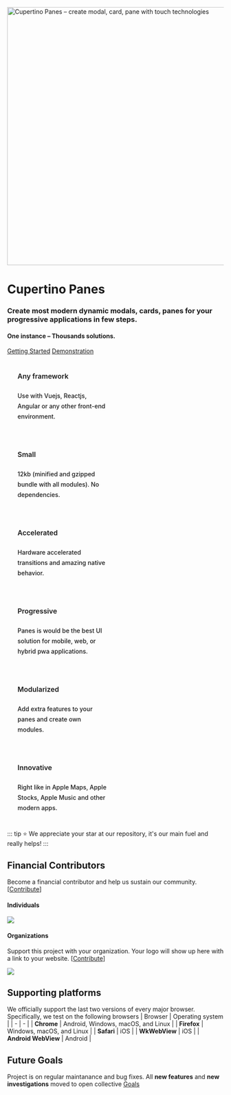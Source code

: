 <style lang="css">
    .index-logo {
        display: flex;
        justify-content: center;
    }

    html:not(.dark) .index-logo img.dark {
        display: none;  
    }

    html.dark .index-logo img.light {
        display: none;
    }

    .VPFeatures.VPHomeFeatures .title {
        border-top: 0;
        padding-top: 0;
        margin-top: 0;
    }

    .VPFeatures.VPHomeFeatures .details {
        margin-bottom: 0;
    }
</style>

<div class="index-logo">
     <img class="light" alt="Cupertino Panes – create modal, card, pane with touch technologies" 
        src="/logo.jpg" width="600" />
     <img class="dark" alt="Cupertino Panes – create modal, card, pane with touch technologies" 
        src="/logo-dark.png" width="600" />
</div>

# Cupertino Panes


### Create most modern dynamic modals, cards, panes for your progressive applications in few steps. 
#### One instance – Thousands solutions.

<a class="VPButton medium brand" href="/getting-started" >Getting Started</a>
<a class="VPButton medium brand" href="/demonstration" >Demonstration</a>

<style lang="css">
    .VPFeatures.VPHomeFeatures .container {
        margin: 0 auto;
        max-width: 1152px;
    }

    .VPFeatures.VPHomeFeatures .container .items {
        display: flex;
        flex-wrap: wrap;
        margin: -8px;
    }

    .VPFeatures.VPHomeFeatures .container .items .item.grid-2 {
        padding: 8px;
        width: 100%;
    }

    @media (min-width: 768px) {
        .VPFeatures.VPHomeFeatures .container .items .item.grid-2 {
            width: calc(100% / 2);
        }
    }

    @media (min-width: 640px) {
        .VPFeatures.VPHomeFeatures .container .items .item.grid-2 {
            width: calc(100% / 2);
        }
    }

    .VPFeatures.VPHomeFeatures .container .items .item article {
        border: 1px solid var(--vp-c-bg-soft);
        border-radius: 12px;
        padding: 24px;
        height: 100%;
        background-color: var(--vp-c-bg-soft);
    }
    
    .VPFeatures.VPHomeFeatures .container .items .item article .title {
        line-height: 24px;
        font-size: 16px;
        font-weight: 600;
    }

    .VPFeatures.VPHomeFeatures .container .items .item article .details {
        padding-top: 8px;
        line-height: 24px;
        font-size: 14px;
        font-weight: 500;
        color: var(--vp-c-text-2);
    }
</style>
<div class="VPFeatures VPHomeFeatures">
    <div class="container">
        <div class="items">
            <!-- Item -->
            <div class="item grid-2">
                <article class="VPFeature">
                    <h2 class="title">Any framework</h2>
                    <p class="details">Use with Vuejs, Reactjs, Angular or any other front-end environment.</p>
                </article>
            </div>
            <!-- Item -->
            <div class="item grid-2">
                <article class="VPFeature">
                    <h2 class="title">Small</h2>
                    <p class="details">12kb (minified and gzipped bundle with all modules). No dependencies.</p>
                </article>
            </div>
            <!-- Item -->
            <div class="item grid-2">
                <article class="VPFeature">
                    <h2 class="title">Accelerated</h2>
                    <p class="details">Hardware accelerated transitions and amazing native behavior.</p>
                </article>
            </div>
            <!-- Item -->
            <div class="item grid-2">
                <article class="VPFeature">
                    <h2 class="title">Progressive</h2>
                    <p class="details">Panes is would be the best UI solution for mobile, web, or hybrid pwa applications.</p>
                </article>
            </div>
            <!-- Item -->
            <div class="item grid-2">
                <article class="VPFeature">
                    <h2 class="title">Modularized</h2>
                    <p class="details">Add extra features to your panes and create own modules.</p>
                </article>
            </div>
            <!-- Item -->
            <div class="item grid-2">
                <article class="VPFeature">
                    <h2 class="title">Innovative</h2>
                    <p class="details">Right like in Apple Maps, Apple Stocks, Apple Music and other modern apps.</p>
                </article>
            </div>
        </div>
    </div>
</div>


::: tip
⭐ We appreciate your star at our repository, it's our main fuel and really helps!
:::

## Financial Contributors

Become a financial contributor and help us sustain our community. [[Contribute](https://opencollective.com/cupertino-pane/contribute)]

#### Individuals

<a href="https://opencollective.com/cupertino-pane"><img src="https://opencollective.com/cupertino-pane/individuals.svg?width=890"></a>

#### Organizations

Support this project with your organization. Your logo will show up here with a link to your website. [[Contribute](https://opencollective.com/cupertino-pane/contribute)]

<a href="https://opencollective.com/cupertino-pane"><img src="https://opencollective.com/cupertino-pane/organizations.svg?width=890"></a>

## Supporting platforms
We officially support the last two versions of every major browser. Specifically, we test on the following browsers
| Browser | Operating system |
| - | - |
| **Chrome** | Android, Windows, macOS, and Linux |
| **Firefox** | Windows, macOS, and Linux |
| **Safari** | iOS |
| **WkWebView** | iOS |
| **Android WebView** | Android |


## Future Goals
Project is on regular maintanance and bug fixes. 
All **new features** and **new investigations** moved to open collective [Goals](https://opencollective.com/cupertino-pane/conversations/all-goals-and-featured-packages-o60ddaqg)
